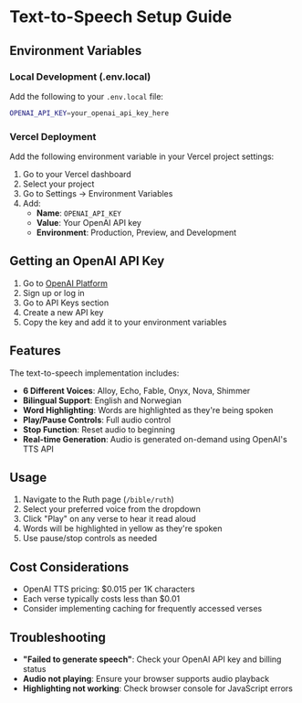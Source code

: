 # Text-to-Speech Setup Guide

## Environment Variables

### Local Development (.env.local)

Add the following to your `.env.local` file:

```bash
OPENAI_API_KEY=your_openai_api_key_here
```

### Vercel Deployment

Add the following environment variable in your Vercel project settings:

1. Go to your Vercel dashboard
2. Select your project
3. Go to Settings → Environment Variables
4. Add:
   - **Name**: `OPENAI_API_KEY`
   - **Value**: Your OpenAI API key
   - **Environment**: Production, Preview, and Development

## Getting an OpenAI API Key

1. Go to [OpenAI Platform](https://platform.openai.com/)
2. Sign up or log in
3. Go to API Keys section
4. Create a new API key
5. Copy the key and add it to your environment variables

## Features

The text-to-speech implementation includes:

- **6 Different Voices**: Alloy, Echo, Fable, Onyx, Nova, Shimmer
- **Bilingual Support**: English and Norwegian
- **Word Highlighting**: Words are highlighted as they're being spoken
- **Play/Pause Controls**: Full audio control
- **Stop Function**: Reset audio to beginning
- **Real-time Generation**: Audio is generated on-demand using OpenAI's TTS API

## Usage

1. Navigate to the Ruth page (`/bible/ruth`)
2. Select your preferred voice from the dropdown
3. Click "Play" on any verse to hear it read aloud
4. Words will be highlighted in yellow as they're spoken
5. Use pause/stop controls as needed

## Cost Considerations

- OpenAI TTS pricing: $0.015 per 1K characters
- Each verse typically costs less than $0.01
- Consider implementing caching for frequently accessed verses

## Troubleshooting

- **"Failed to generate speech"**: Check your OpenAI API key and billing status
- **Audio not playing**: Ensure your browser supports audio playback
- **Highlighting not working**: Check browser console for JavaScript errors
